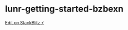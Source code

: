 # lunr-getting-started-bzbexn

[Edit on StackBlitz ⚡️](https://stackblitz.com/edit/lunr-getting-started-bzbexn)